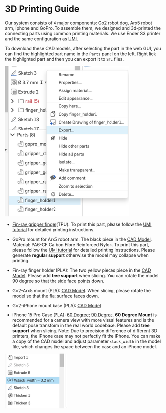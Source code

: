 # 3D Printing Guide

Our system consists of 4 major components: Go2 robot dog, Arx5 robot arm, iphone and GoPro. To assemble them, we designed and 3d-printed the connecting parts using common printing materials. We use Ender S3 printer and the same configuration as [UMI](https://docs.google.com/document/d/1TPYwV9sNVPAi0ZlAupDMkXZ4CA1hsZx7YDMSmcEy6EU/edit).

To download these CAD models, after selecting the part in the web GUI, you can find the highlighted part name in the `Parts` panel on the left. Right lick the highlighted part and then you can export it to `STL` files.

<img src="assets/export_cad.png" alt="export cad" width="400"/>

- [Fin-ray gripper finger](https://cad.onshape.com/documents/df1d9ecd7ddd1fab68647ec9/w/957233b8e11f5cf8c592f75b/e/2b7aa35d19c6bcb9562f4922)(TPU). To print this part, please follow the [UMI tutorial](https://docs.google.com/document/d/1TPYwV9sNVPAi0ZlAupDMkXZ4CA1hsZx7YDMSmcEy6EU/edit) for detailed printing instructions.

- GoPro mount for Arx5 robot arm: The black piece in the [CAD Model](https://cad.onshape.com/documents/df1d9ecd7ddd1fab68647ec9/w/957233b8e11f5cf8c592f75b/e/c307fd00a1f4677c33022436?renderMode=0&uiState=668eecc9c7235b22094fc1fc). Material: PA6-CF Carbon Fibre Reinforced Nylon. To print this part, please follow the [UMI tutorial](https://docs.google.com/document/d/1TPYwV9sNVPAi0ZlAupDMkXZ4CA1hsZx7YDMSmcEy6EU/edit) for detailed printing instructions. Please generate **regular support** otherwise the model may collapse when printing.

- Fin-ray finger holder (PLA): The two yellow pieces piece in the [CAD Model](https://cad.onshape.com/documents/df1d9ecd7ddd1fab68647ec9/w/957233b8e11f5cf8c592f75b/e/c307fd00a1f4677c33022436?renderMode=0&uiState=668eecc9c7235b22094fc1fc). Please add **tree support** when slicing. You can rotate the model 90 degree so that the side face points down.

- Go2-Arx5 mount (PLA): [CAD Model](https://cad.onshape.com/documents/871e34dff99a08f156ada60c/w/69c70cd7dba620ca310bb3c1/e/4207c73e769cc874ee5dbfb5?renderMode=0&uiState=668f49212d96c14d2f959d43). When slicing, please rotate the model so that the flat surface faces down.

- Go2-iPhone mount base (PLA): [CAD Model](https://cad.onshape.com/documents/871e34dff99a08f156ada60c/w/69c70cd7dba620ca310bb3c1/e/4207c73e769cc874ee5dbfb5)
- iPhone 15 Pro Case (PLA): [60 Degree](https://cad.onshape.com/documents/608f4646b71c1cbc692bc4ff/w/8446eec6f1c8816677522e5e/e/47dc016736c86060c41a6256); [90 Degree](https://cad.onshape.com/documents/4f575e5e28e95b72fe181970/w/51d35653b27ed534f6a4fdc9/e/5ba4a1359ba1b1d4b7d5894d). **60 Degree Mount** is recommended for a camera view with more visual features and is the default pose transform in the real world codebase. Please add **tree support** when slicing. Note: Due to precision difference of different 3D printers, the iPhone case may not perfectly fit the iPhone. You can make a copy of the CAD model and adjust parameter `slack_width` in the model file, which changes the space between the case and an iPhone model.

<img src="assets/slack_width.png" alt="slack width" width="200"/>

